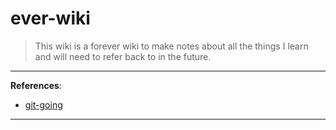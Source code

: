 # ever-wiki

> This wiki is a forever wiki to make notes about all the things I learn and will need to refer back to in the future.

---
**References**:
* [git-going](https://github.com/cyber-mint/git-going)

---
